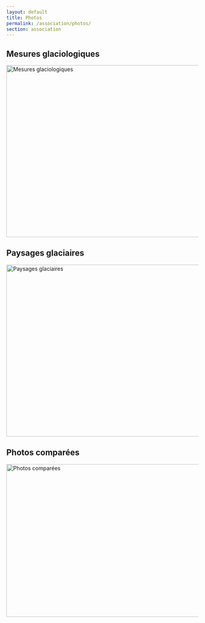 ```yaml
---
layout: default
title: Photos
permalink: /association/photos/
section: association
---
```


## Mesures glaciologiques

<a data-flickr-embed="true" data-header="true"
href="https://www.flickr.com/photos/55458292@N02/albums/72157625181137241"
title="Mesures glaciologiques">
<img src="https://live.staticflickr.com/1058/5143248909_3fef948148.jpg" width="600" height="450" alt="Mesures glaciologiques">
</a>
<script async src="//embedr.flickr.com/assets/client-code.js" charset="utf-8"></script>

## Paysages glaciaires

<a data-flickr-embed="true" data-header="true"
href="https://www.flickr.com/photos/55458292@N02/albums/72157625181296673"
title="Paysages glaciaires">
<img src="https://live.staticflickr.com/4037/5143283249_d945274f5b.jpg" width="600" height="450" alt="Paysages glaciaires">
</a>
<script async src="//embedr.flickr.com/assets/client-code.js" charset="utf-8"></script>

## Photos comparées

<a data-flickr-embed="true" data-header="true"
href="https://www.flickr.com/photos/55458292@N02/albums/72157625181322427"
title="Photos comparées">
<img src="https://live.staticflickr.com/1123/5143314357_15c2c68ea9_w.jpg" width="600" height="400" alt="Photos comparées">
</a>
<script async src="//embedr.flickr.com/assets/client-code.js" charset="utf-8"></script>
